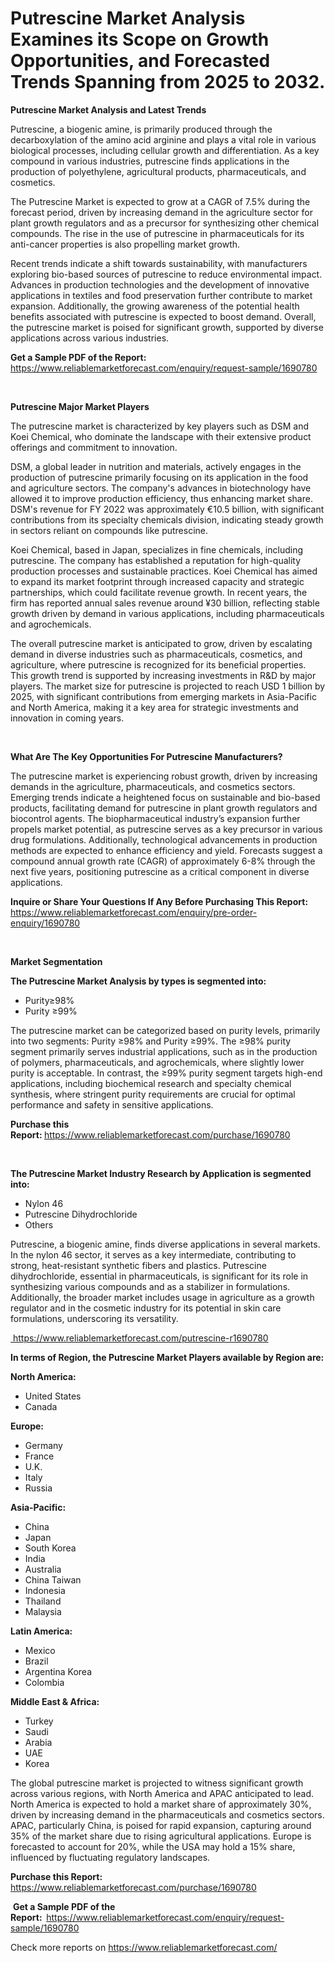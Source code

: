 <p><h1>Putrescine Market Analysis Examines its Scope on Growth Opportunities, and Forecasted Trends Spanning from 2025 to 2032.</h1></p><p><strong>Putrescine Market Analysis and Latest Trends</strong></p>
<p><p>Putrescine, a biogenic amine, is primarily produced through the decarboxylation of the amino acid arginine and plays a vital role in various biological processes, including cellular growth and differentiation. As a key compound in various industries, putrescine finds applications in the production of polyethylene, agricultural products, pharmaceuticals, and cosmetics. </p><p>The Putrescine Market is expected to grow at a CAGR of 7.5% during the forecast period, driven by increasing demand in the agriculture sector for plant growth regulators and as a precursor for synthesizing other chemical compounds. The rise in the use of putrescine in pharmaceuticals for its anti-cancer properties is also propelling market growth. </p><p>Recent trends indicate a shift towards sustainability, with manufacturers exploring bio-based sources of putrescine to reduce environmental impact. Advances in production technologies and the development of innovative applications in textiles and food preservation further contribute to market expansion. Additionally, the growing awareness of the potential health benefits associated with putrescine is expected to boost demand. Overall, the putrescine market is poised for significant growth, supported by diverse applications across various industries.</p></p>
<p><strong>Get a Sample PDF of the Report:&nbsp;</strong> <a href="https://www.reliablemarketforecast.com/enquiry/request-sample/1690780?utm_campaign=1141&utm_medium=2&utm_source=Github&utm_content=ia&utm_term=30012025&utm_id=putrescine">https://www.reliablemarketforecast.com/enquiry/request-sample/1690780</a></p>
<p>&nbsp;</p>
<p><strong>Putrescine Major Market Players</strong></p>
<p><p>The putrescine market is characterized by key players such as DSM and Koei Chemical, who dominate the landscape with their extensive product offerings and commitment to innovation.</p><p>DSM, a global leader in nutrition and materials, actively engages in the production of putrescine primarily focusing on its application in the food and agriculture sectors. The company's advances in biotechnology have allowed it to improve production efficiency, thus enhancing market share. DSM's revenue for FY 2022 was approximately €10.5 billion, with significant contributions from its specialty chemicals division, indicating steady growth in sectors reliant on compounds like putrescine.</p><p>Koei Chemical, based in Japan, specializes in fine chemicals, including putrescine. The company has established a reputation for high-quality production processes and sustainable practices. Koei Chemical has aimed to expand its market footprint through increased capacity and strategic partnerships, which could facilitate revenue growth. In recent years, the firm has reported annual sales revenue around ¥30 billion, reflecting stable growth driven by demand in various applications, including pharmaceuticals and agrochemicals.</p><p>The overall putrescine market is anticipated to grow, driven by escalating demand in diverse industries such as pharmaceuticals, cosmetics, and agriculture, where putrescine is recognized for its beneficial properties. This growth trend is supported by increasing investments in R&D by major players. The market size for putrescine is projected to reach USD 1 billion by 2025, with significant contributions from emerging markets in Asia-Pacific and North America, making it a key area for strategic investments and innovation in coming years.</p></p>
<p>&nbsp;</p>
<p><strong>What Are The Key Opportunities For Putrescine Manufacturers?</strong></p>
<p><p>The putrescine market is experiencing robust growth, driven by increasing demands in the agriculture, pharmaceuticals, and cosmetics sectors. Emerging trends indicate a heightened focus on sustainable and bio-based products, facilitating demand for putrescine in plant growth regulators and biocontrol agents. The biopharmaceutical industry’s expansion further propels market potential, as putrescine serves as a key precursor in various drug formulations. Additionally, technological advancements in production methods are expected to enhance efficiency and yield. Forecasts suggest a compound annual growth rate (CAGR) of approximately 6-8% through the next five years, positioning putrescine as a critical component in diverse applications.</p></p>
<p><strong>Inquire or Share Your Questions If Any Before Purchasing This Report:</strong> <a href="https://www.reliablemarketforecast.com/enquiry/pre-order-enquiry/1690780?utm_campaign=1141&utm_medium=2&utm_source=Github&utm_content=ia&utm_term=30012025&utm_id=putrescine">https://www.reliablemarketforecast.com/enquiry/pre-order-enquiry/1690780</a></p>
<p>&nbsp;</p>
<p><strong>Market Segmentation</strong></p>
<p><strong>The Putrescine Market Analysis by types is segmented into:</strong></p>
<p><ul><li>Purity≥98%</li><li>Purity ≥99%</li></ul></p>
<p><p>The putrescine market can be categorized based on purity levels, primarily into two segments: Purity ≥98% and Purity ≥99%. The ≥98% purity segment primarily serves industrial applications, such as in the production of polymers, pharmaceuticals, and agrochemicals, where slightly lower purity is acceptable. In contrast, the ≥99% purity segment targets high-end applications, including biochemical research and specialty chemical synthesis, where stringent purity requirements are crucial for optimal performance and safety in sensitive applications.</p></p>
<p><strong>Purchase this Report:&nbsp;</strong><a href="https://www.reliablemarketforecast.com/purchase/1690780?utm_campaign=1141&utm_medium=2&utm_source=Github&utm_content=ia&utm_term=30012025&utm_id=putrescine">https://www.reliablemarketforecast.com/purchase/1690780</a></p>
<p>&nbsp;</p>
<p><strong>The Putrescine Market Industry Research by Application is segmented into:</strong></p>
<p><ul><li>Nylon 46</li><li>Putrescine Dihydrochloride</li><li>Others</li></ul></p>
<p><p>Putrescine, a biogenic amine, finds diverse applications in several markets. In the nylon 46 sector, it serves as a key intermediate, contributing to strong, heat-resistant synthetic fibers and plastics. Putrescine dihydrochloride, essential in pharmaceuticals, is significant for its role in synthesizing various compounds and as a stabilizer in formulations. Additionally, the broader market includes usage in agriculture as a growth regulator and in the cosmetic industry for its potential in skin care formulations, underscoring its versatility.</p></p>
<p><a href="https://www.reliablemarketforecast.com/putrescine-r1690780?utm_campaign=1141&utm_medium=2&utm_source=Github&utm_content=ia&utm_term=30012025&utm_id=putrescine">&nbsp;https://www.reliablemarketforecast.com/putrescine-r1690780</a></p>
<p><strong>In terms of Region, the Putrescine Market Players available by Region are:</strong></p>
<p>
    <p> <strong> North America: </strong>
        <ul>
            <li>United States</li>
            <li>Canada</li>
        </ul>
        </p> 
    <p> <strong> Europe: </strong>
        <ul>
            <li>Germany</li>
            <li>France</li>
            <li>U.K.</li>
            <li>Italy</li>
            <li>Russia</li>
        </ul>
        </p> 
    <p> <strong> Asia-Pacific: </strong>
        <ul>
            <li>China</li>
            <li>Japan</li>
            <li>South Korea</li>
            <li>India</li>
            <li>Australia</li>
            <li>China Taiwan</li>
            <li>Indonesia</li>
            <li>Thailand</li>
            <li>Malaysia</li>
        </ul>
        </p> 
    <p> <strong> Latin America: </strong>
        <ul>
            <li>Mexico</li>
            <li>Brazil</li>
            <li>Argentina Korea</li>
            <li>Colombia</li>
        </ul>
        </p> 
    <p> <strong> Middle East & Africa: </strong>
        <ul>
            <li>Turkey</li>
            <li>Saudi</li>
            <li>Arabia</li>
            <li>UAE</li>
            <li>Korea</li>
        </ul>
    </p>
    </p>
<p><p>The global putrescine market is projected to witness significant growth across various regions, with North America and APAC anticipated to lead. North America is expected to hold a market share of approximately 30%, driven by increasing demand in the pharmaceuticals and cosmetics sectors. APAC, particularly China, is poised for rapid expansion, capturing around 35% of the market share due to rising agricultural applications. Europe is forecasted to account for 20%, while the USA may hold a 15% share, influenced by fluctuating regulatory landscapes.</p></p>
<p><strong>Purchase this Report: </strong><a href="https://www.reliablemarketforecast.com/purchase/1690780?utm_campaign=1141&utm_medium=2&utm_source=Github&utm_content=ia&utm_term=30012025&utm_id=putrescine">https://www.reliablemarketforecast.com/purchase/1690780</a></p>
<p>&nbsp;<strong>Get a Sample PDF of the Report:&nbsp;&nbsp;</strong><a href="https://www.reliablemarketforecast.com/enquiry/request-sample/1690780?utm_campaign=1141&utm_medium=2&utm_source=Github&utm_content=ia&utm_term=30012025&utm_id=putrescine">https://www.reliablemarketforecast.com/enquiry/request-sample/1690780</a></p>
<p><strong></strong></p>
<p>Check more reports on <a href="https://www.reliablemarketforecast.com/?utm_campaign=1141&utm_medium=2&utm_source=Github&utm_content=ia&utm_term=30012025&utm_id=putrescine">https://www.reliablemarketforecast.com/</a></p>